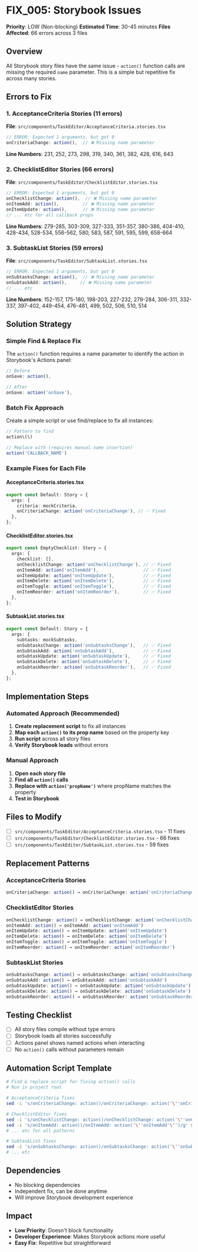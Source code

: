 # FIX_005: Storybook Issues

**Priority**: LOW (Non-blocking)
**Estimated Time**: 30-45 minutes
**Files Affected**: 66 errors across 3 files

## Overview

All Storybook story files have the same issue - `action()` function calls are missing the required `name` parameter. This is a simple but repetitive fix across many stories.

## Errors to Fix

### 1. AcceptanceCriteria Stories (11 errors)
**File**: `src/components/TaskEditor/AcceptanceCriteria.stories.tsx`
```typescript
// ERROR: Expected 1 arguments, but got 0
onCriteriaChange: action(),  // ❌ Missing name parameter
```

**Line Numbers**: 231, 252, 273, 298, 319, 340, 361, 382, 428, 616, 643

### 2. ChecklistEditor Stories (66 errors)
**File**: `src/components/TaskEditor/ChecklistEditor.stories.tsx`
```typescript
// ERROR: Expected 1 arguments, but got 0
onChecklistChange: action(),  // ❌ Missing name parameter
onItemAdd: action(),         // ❌ Missing name parameter
onItemUpdate: action(),      // ❌ Missing name parameter
// ... etc for all callback props
```

**Line Numbers**: 279-285, 303-309, 327-333, 351-357, 380-386, 404-410, 428-434, 528-534, 556-562, 580, 583, 587, 591, 595, 599, 658-664

### 3. SubtaskList Stories (59 errors)
**File**: `src/components/TaskEditor/SubtaskList.stories.tsx`
```typescript
// ERROR: Expected 1 arguments, but got 0
onSubtasksChange: action(),  // ❌ Missing name parameter
onSubtaskAdd: action(),     // ❌ Missing name parameter
// ... etc
```

**Line Numbers**: 152-157, 175-180, 198-203, 227-232, 279-284, 306-311, 332-337, 397-402, 449-454, 476-481, 499, 502, 506, 510, 514

## Solution Strategy

### Simple Find & Replace Fix
The `action()` function requires a name parameter to identify the action in Storybook's Actions panel:

```typescript
// Before
onSave: action(),

// After
onSave: action('onSave'),
```

### Batch Fix Approach
Create a simple script or use find/replace to fix all instances:

```typescript
// Pattern to find
action\(\)

// Replace with (requires manual name insertion)
action('CALLBACK_NAME')
```

### Example Fixes for Each File

#### AcceptanceCriteria.stories.tsx
```typescript
export const Default: Story = {
  args: {
    criteria: mockCriteria,
    onCriteriaChange: action('onCriteriaChange'), // ✅ Fixed
  },
};
```

#### ChecklistEditor.stories.tsx
```typescript
export const EmptyChecklist: Story = {
  args: {
    checklist: [],
    onChecklistChange: action('onChecklistChange'), // ✅ Fixed
    onItemAdd: action('onItemAdd'),                 // ✅ Fixed
    onItemUpdate: action('onItemUpdate'),           // ✅ Fixed
    onItemDelete: action('onItemDelete'),           // ✅ Fixed
    onItemToggle: action('onItemToggle'),           // ✅ Fixed
    onItemReorder: action('onItemReorder'),         // ✅ Fixed
  },
};
```

#### SubtaskList.stories.tsx
```typescript
export const Default: Story = {
  args: {
    subtasks: mockSubtasks,
    onSubtasksChange: action('onSubtasksChange'),   // ✅ Fixed
    onSubtaskAdd: action('onSubtaskAdd'),           // ✅ Fixed
    onSubtaskUpdate: action('onSubtaskUpdate'),     // ✅ Fixed
    onSubtaskDelete: action('onSubtaskDelete'),     // ✅ Fixed
    onSubtaskReorder: action('onSubtaskReorder'),   // ✅ Fixed
  },
};
```

## Implementation Steps

### Automated Approach (Recommended)
1. **Create replacement script** to fix all instances
2. **Map each `action()` to its prop name** based on the property key
3. **Run script** across all story files
4. **Verify Storybook loads** without errors

### Manual Approach
1. **Open each story file**
2. **Find all `action()` calls**
3. **Replace with `action('propName')`** where propName matches the property
4. **Test in Storybook**

## Files to Modify

- [ ] `src/components/TaskEditor/AcceptanceCriteria.stories.tsx` - 11 fixes
- [ ] `src/components/TaskEditor/ChecklistEditor.stories.tsx` - 66 fixes
- [ ] `src/components/TaskEditor/SubtaskList.stories.tsx` - 59 fixes

## Replacement Patterns

### AcceptanceCriteria Stories
```typescript
onCriteriaChange: action() → onCriteriaChange: action('onCriteriaChange')
```

### ChecklistEditor Stories
```typescript
onChecklistChange: action() → onChecklistChange: action('onChecklistChange')
onItemAdd: action() → onItemAdd: action('onItemAdd')
onItemUpdate: action() → onItemUpdate: action('onItemUpdate')
onItemDelete: action() → onItemDelete: action('onItemDelete')
onItemToggle: action() → onItemToggle: action('onItemToggle')
onItemReorder: action() → onItemReorder: action('onItemReorder')
```

### SubtaskList Stories
```typescript
onSubtasksChange: action() → onSubtasksChange: action('onSubtasksChange')
onSubtaskAdd: action() → onSubtaskAdd: action('onSubtaskAdd')
onSubtaskUpdate: action() → onSubtaskUpdate: action('onSubtaskUpdate')
onSubtaskDelete: action() → onSubtaskDelete: action('onSubtaskDelete')
onSubtaskReorder: action() → onSubtaskReorder: action('onSubtaskReorder')
```

## Testing Checklist

- [ ] All story files compile without type errors
- [ ] Storybook loads all stories successfully
- [ ] Actions panel shows named actions when interacting
- [ ] No `action()` calls without parameters remain

## Automation Script Template

```bash
# Find & replace script for fixing action() calls
# Run in project root

# AcceptanceCriteria fixes
sed -i 's/onCriteriaChange: action()/onCriteriaChange: action('\''onCriteriaChange'\'')/g' src/components/TaskEditor/AcceptanceCriteria.stories.tsx

# ChecklistEditor fixes
sed -i 's/onChecklistChange: action()/onChecklistChange: action('\''onChecklistChange'\'')/g' src/components/TaskEditor/ChecklistEditor.stories.tsx
sed -i 's/onItemAdd: action()/onItemAdd: action('\''onItemAdd'\'')/g' src/components/TaskEditor/ChecklistEditor.stories.tsx
# ... etc for all patterns

# SubtaskList fixes
sed -i 's/onSubtasksChange: action()/onSubtasksChange: action('\''onSubtasksChange'\'')/g' src/components/TaskEditor/SubtaskList.stories.tsx
# ... etc
```

## Dependencies

- No blocking dependencies
- Independent fix, can be done anytime
- Will improve Storybook development experience

## Impact

- **Low Priority**: Doesn't block functionality
- **Developer Experience**: Makes Storybook actions more useful
- **Easy Fix**: Repetitive but straightforward